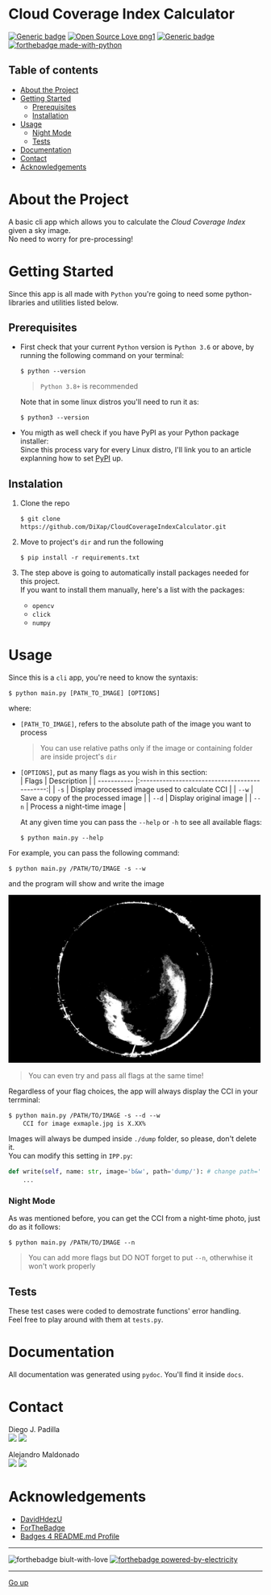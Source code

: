 # Cloud Coverage Index Calculator
[![Generic badge](https://img.shields.io/badge/version-2.12.06-<COLOR>.svg)](https://shields.io/)
[![Open Source Love png1](https://badges.frapsoft.com/os/v1/open-source.png?v=103)](https://github.com/ellerbrock/open-source-badges/)
[![Generic badge](https://img.shields.io/badge/contributors-2-blue)](https://shields.io/)  
[![forthebadge made-with-python](https://forthebadge.com/images/badges/made-with-python.svg)](https://www.python.org/)  


## Table of contents
* [About the Project](#about-the-project)
* [Getting Started](#getting-started)
    * [Prerequisites](#prerequisites)
    * [Installation](#installation)
* [Usage](#usage)  
    * [Night Mode](#night-mode)
    * [Tests](#tests)
* [Documentation](#documentation)
* [Contact](#contact)
* [Acknowledgements](#Acknowledgements)


# About the Project
A basic cli app which allows you to calculate the *Cloud Coverage Index* given a sky image.  
No need to worry for pre-processing!

# Getting Started
Since this app is all made with `Python` you're going to need some python-libraries and utilities listed below.

## Prerequisites
* First check that your current `Python` version is `Python 3.6` or above, by running the following command on your terminal:

    ```shell
    $ python --version
    ```
    > `Python 3.8+` is recommended 

    Note that in some linux distros you'll need to run it as: 
    ```shell
    $ python3 --version
    ```


* You migth as well check if you have PyPI as your Python package installer:  
  Since this process vary for every Linux distro, I'll link you to an article explanning how to set
  [PyPI](https://www.tecmint.com/install-pip-in-linux/) up.  

## Instalation
1. Clone the repo  
    ```shell
    $ git clone https://github.com/DiXap/CloudCoverageIndexCalculator.git
    ```

2. Move to project's `dir` and run the following
    ```shell
    $ pip install -r requirements.txt
    ```

3. The step above is going to automatically install packages needed for this project.  
If you want to install them manually, here's a list with the packages:
    * `opencv`
    * `click`
    * `numpy`

# Usage
Since this is a `cli` app, you're need to know the syntaxis:
```shell
$ python main.py [PATH_TO_IMAGE] [OPTIONS]
```
where:  
* `[PATH_TO_IMAGE]`, refers to the absolute path of the image you want to process
    > You can use relative paths only if the image or containing folder are inside project's `dir`
* `[OPTIONS]`, put as many flags as you wish in this section:  
    | Flags       | Description                                   |
    | ----------- |:---------------------------------------------:|
    |  `-s`       | Display processed image used to calculate CCI |
    | `--w`       | Save a copy of the processed image            |
    | `--d`       | Display original image                        |
    | `--n`       | Process a night-time image                    |

    At any given time you can pass the `--help` or `-h` to see all available flags:
    ```shell
    $ python main.py --help
    ```

For example, you can pass the following command:
```shell
$ python main.py /PATH/TO/IMAGE -s --w
```
and the program will show and write the image  

<img src="./dump/11773-seg.jpg" alt="drawing" width="500"/>  

> You can even try and pass all flags at the same time!

Regardless of your flag choices, the app will always display the CCI in your terrminal:
```script
$ python main.py /PATH/TO/IMAGE -s --d --w
    CCI for image exmaple.jpg is X.XX%
```

Images will always be dumped inside `./dump` folder, so please, don't delete it.  
You can modify this setting in `IPP.py`:
```python
def write(self, name: str, image='b&w', path='dump/'): # change path='' value
    ...
```

### Night Mode
As was mentioned before, you can get the CCI from a night-time photo, just do as it follows:  
```shell
$ python main.py /PATH/TO/IMAGE --n
```
> You can add more flags but DO NOT forget to put `--n`, otherwhise it won't work properly

## Tests

These test cases were coded to demostrate functions' error handling.  
Feel free to play around with them at `tests.py`.

# Documentation

All documentation was generated using `pydoc`. You'll find it inside `docs`.

# Contact
Diego J. Padilla  
[<img src="https://img.shields.io/badge/gmail-D14836?&style=for-the-badge&logo=gmail&logoColor=white"/>](https://mail.google.com/mail/?view=cm&source=mailto&to=dpadlara@gmail.com) <img src="https://img.shields.io/badge/discord-Dixap@5792-181717?style=for-the-badge&logo=discord" />

Alejandro Maldonado  
[<img src="https://img.shields.io/badge/github%20-%23121011.svg?&style=for-the-badge&logo=github&logoColor=white"/>](https://github.com/RealMaldov)
[<img src="https://img.shields.io/badge/gmail-D14836?&style=for-the-badge&logo=gmail&logoColor=white"/>](https://mail.google.com/mail/?view=cm&source=mailto&to=amaldov@ciencias.unam.mx)


# Acknowledgements
* [DavidHdezU](https://github.com/DavidHdezU)
* [ForTheBadge](http://ForTheBadge.com) 
* [Badges 4 README.md Profile](https://github.com/alexandresanlim/Badges4-README.md-Profile)


---
![forthebadge biult-with-love](https://forthebadge.com/images/badges/built-with-love.svg) 
[![forthebadge powered-by-electricity](https://forthebadge.com/images/badges/powered-by-electricity.svg)](http://ForTheBadge.com)  

---
[Go up](#cloud-coverage-index-calculator)
